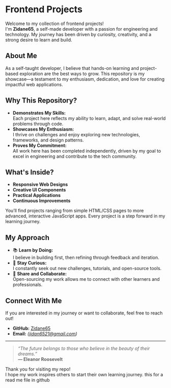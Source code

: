# Frontend Projects

Welcome to my collection of frontend projects!  
I'm **Zidane65**, a self-made developer with a passion for engineering and technology. My journey has been driven by curiosity, creativity, and a strong desire to learn and build.

## About Me

As a self-taught developer, I believe that hands-on learning and project-based exploration are the best ways to grow. This repository is my showcase—a testament to my enthusiasm, dedication, and love for creating impactful web applications.

## Why This Repository?

- **Demonstrates My Skills:**  
  Each project here reflects my ability to learn, adapt, and solve real-world problems through code.
- **Showcases My Enthusiasm:**  
  I thrive on challenges and enjoy exploring new technologies, frameworks, and design patterns.
- **Proves My Commitment:**  
  All work here has been completed independently, driven by my goal to excel in engineering and contribute to the tech community.

## What's Inside?

- **Responsive Web Designs**
- **Creative UI Components**
- **Practical Applications**
- **Continuous Improvements**

You’ll find projects ranging from simple HTML/CSS pages to more advanced, interactive JavaScript apps. Every project is a step forward in my learning journey.

## My Approach

- 📚 **Learn by Doing:**  
  I believe in building first, then refining through feedback and iteration.
- 🚀 **Stay Curious:**  
  I constantly seek out new challenges, tutorials, and open-source tools.
- 🤝 **Share and Collaborate:**  
  Open-sourcing my work allows me to connect with other learners and professionals.

## Connect With Me

If you are interested in my journey or want to collaborate, feel free to reach out!

- **GitHub:** [Zidane65](https://github.com/Zidane65)
- **Email:** *(jidan6521@gmail.com)*

---

> _“The future belongs to those who believe in the beauty of their dreams.”_  
> **— Eleanor Roosevelt**

Thank you for visiting my repo!  
I hope my work inspires others to start their own learning journey.                                                                                         this for a read me file in github  
